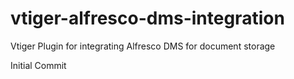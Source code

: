 # vtiger-alfresco-dms-integration
Vtiger Plugin for integrating Alfresco DMS for document storage 

Initial Commit
